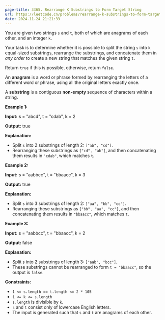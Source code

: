 ```yaml
---
page-title: 3365. Rearrange K Substrings to Form Target String
url: https://leetcode.cn/problems/rearrange-k-substrings-to-form-target-string/
date: 2024-11-24 21:21:33
---
```

You are given two strings `s` and `t`, both of which are anagrams of each other, and an integer `k`.

Your task is to determine whether it is possible to split the string `s` into `k` equal-sized substrings, rearrange the substrings, and concatenate them in *any order* to create a new string that matches the given string `t`.

Return `true` if this is possible, otherwise, return `false`.

An **anagram** is a word or phrase formed by rearranging the letters of a different word or phrase, using all the original letters exactly once.

A **substring** is a contiguous **non-empty** sequence of characters within a string.

**Example 1:**

**Input:** s = "abcd", t = "cdab", k = 2

**Output:** true

**Explanation:**

-   Split `s` into 2 substrings of length 2: `["ab", "cd"]`.
-   Rearranging these substrings as `["cd", "ab"]`, and then concatenating them results in `"cdab"`, which matches `t`.

**Example 2:**

**Input:** s = "aabbcc", t = "bbaacc", k = 3

**Output:** true

**Explanation:**

-   Split `s` into 3 substrings of length 2: `["aa", "bb", "cc"]`.
-   Rearranging these substrings as `["bb", "aa", "cc"]`, and then concatenating them results in `"bbaacc"`, which matches `t`.

**Example 3:**

**Input:** s = "aabbcc", t = "bbaacc", k = 2

**Output:** false

**Explanation:**

-   Split `s` into 2 substrings of length 3: `["aab", "bcc"]`.
-   These substrings cannot be rearranged to form `t = "bbaacc"`, so the output is `false`.

**Constraints:**

-   `1 <= s.length == t.length <= 2 * 105`
-   `1 <= k <= s.length`
-   `s.length` is divisible by `k`.
-   `s` and `t` consist only of lowercase English letters.
-   The input is generated such that `s` and `t` are anagrams of each other.